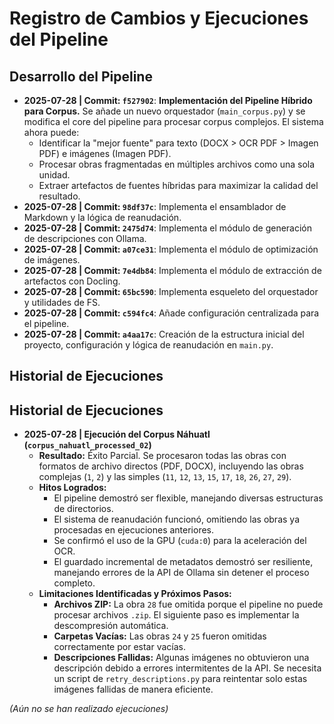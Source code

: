 # Registro de Cambios y Ejecuciones del Pipeline

## Desarrollo del Pipeline

*   **2025-07-28 | Commit: `f527902`**: **Implementación del Pipeline Híbrido para Corpus.** Se añade un nuevo orquestador (`main_corpus.py`) y se modifica el core del pipeline para procesar corpus complejos. El sistema ahora puede:
    *   Identificar la "mejor fuente" para texto (DOCX > OCR PDF > Imagen PDF) e imágenes (Imagen PDF).
    *   Procesar obras fragmentadas en múltiples archivos como una sola unidad.
    *   Extraer artefactos de fuentes híbridas para maximizar la calidad del resultado.
*   **2025-07-28 | Commit: `98df37c`**: Implementa el ensamblador de Markdown y la lógica de reanudación.
*   **2025-07-28 | Commit: `2475d74`**: Implementa el módulo de generación de descripciones con Ollama.
*   **2025-07-28 | Commit: `a07ce31`**: Implementa el módulo de optimización de imágenes.
*   **2025-07-28 | Commit: `7e4db84`**: Implementa el módulo de extracción de artefactos con Docling.
*   **2025-07-28 | Commit: `65bc590`**: Implementa esqueleto del orquestador y utilidades de FS.
*   **2025-07-28 | Commit: `c594fc4`**: Añade configuración centralizada para el pipeline.
*   **2025-07-28 | Commit: `a4aa17c`**: Creación de la estructura inicial del proyecto, configuración y lógica de reanudación en `main.py`.

## Historial de Ejecuciones

## Historial de Ejecuciones

*   **2025-07-28 | Ejecución del Corpus Náhuatl (`corpus_nahuatl_processed_02`)**
    *   **Resultado:** Éxito Parcial. Se procesaron todas las obras con formatos de archivo directos (PDF, DOCX), incluyendo las obras complejas (`1`, `2`) y las simples (`11`, `12`, `13`, `15`, `17`, `18`, `26`, `27`, `29`).
    *   **Hitos Logrados:**
        *   El pipeline demostró ser flexible, manejando diversas estructuras de directorios.
        *   El sistema de reanudación funcionó, omitiendo las obras ya procesadas en ejecuciones anteriores.
        *   Se confirmó el uso de la GPU (`cuda:0`) para la aceleración del OCR.
        *   El guardado incremental de metadatos demostró ser resiliente, manejando errores de la API de Ollama sin detener el proceso completo.
    *   **Limitaciones Identificadas y Próximos Pasos:**
        *   **Archivos ZIP:** La obra `28` fue omitida porque el pipeline no puede procesar archivos `.zip`. El siguiente paso es implementar la descompresión automática.
        *   **Carpetas Vacías:** Las obras `24` y `25` fueron omitidas correctamente por estar vacías.
        *   **Descripciones Fallidas:** Algunas imágenes no obtuvieron una descripción debido a errores intermitentes de la API. Se necesita un script de `retry_descriptions.py` para reintentar solo estas imágenes fallidas de manera eficiente.

*(Aún no se han realizado ejecuciones)*
